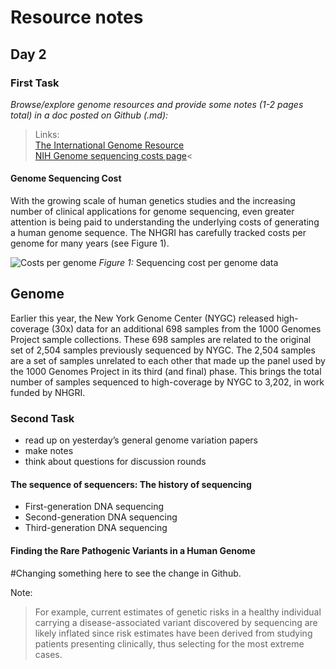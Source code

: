 # Resource notes

## Day 2

### First Task
*Browse/explore genome resources and provide some notes (1-2 pages total) in a doc posted on Github (.md):*

>Links:<br/>
[The International Genome Resource](https://www.internationalgenome.org/)<br/>
[NIH Genome sequencing costs page](https://www.genome.gov/about-genomics/fact-sheets/Sequencing-Human-Genome-cost)<

#### Genome Sequencing Cost

With the growing scale of human genetics studies and the increasing number of clinical applications for genome sequencing, even greater attention is being paid to understanding the underlying costs of generating a human genome sequence. The NHGRI has carefully tracked costs per genome for many years (see Figure 1).

![Costs per genome](https://www.genome.gov/sites/default/files/inline-images/NHGRISequencing_Cost_per_Genome_Aug2020.jpg)
*Figure 1:* Sequencing cost per genome data

## Genome
Earlier this year, the New York Genome Center (NYGC) released high-coverage (30x) data for an additional 698 samples from the 1000 Genomes Project sample collections. These 698 samples are related to the original set of 2,504 samples previously sequenced by NYGC. The 2,504 samples are a set of samples unrelated to each other that made up the panel used by the 1000 Genomes Project in its third (and final) phase. This brings the total number of samples sequenced to high-coverage by NYGC to 3,202, in work funded by NHGRI.

### Second Task

* read up on yesterday’s general genome variation papers
* make notes
* think about questions for discussion rounds

#### The sequence of sequencers: The history of sequencing
* First-generation DNA sequencing
* Second-generation DNA sequencing
* Third-generation DNA sequencing

#### Finding the Rare Pathogenic Variants in a Human Genome


#Changing something here to see the change in Github.

Note:

>For example, current estimates of genetic risks in a healthy individual carrying a disease-associated variant discovered by sequencing are likely inflated since risk estimates have been derived from studying patients presenting clinically, thus selecting for the most extreme cases.
